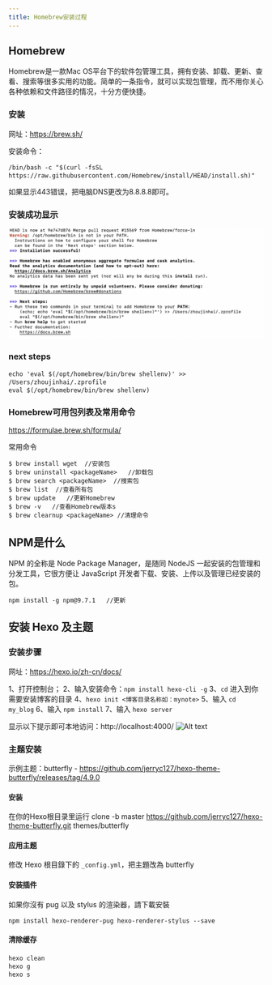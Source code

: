 ```yaml
---
title: Homebrew安装过程
---
```

## Homebrew

Homebrew是一款Mac OS平台下的软件包管理工具，拥有安装、卸载、更新、查看、搜索等很多实用的功能。简单的一条指令，就可以实现包管理，而不用你关心各种依赖和文件路径的情况，十分方便快捷。

### 安装

网址：https://brew.sh/

安装命令：
```
/bin/bash -c "$(curl -fsSL https://raw.githubusercontent.com/Homebrew/install/HEAD/install.sh)"
```

如果显示443错误，把电脑DNS更改为8.8.8.8即可。   

### 安装成功显示
![Alt text](images/image.png)

### next steps
```
echo 'eval $(/opt/homebrew/bin/brew shellenv)' >> /Users/zhoujinhai/.zprofile
eval $(/opt/homebrew/bin/brew shellenv)
```

### Homebrew可用包列表及常用命令

https://formulae.brew.sh/formula/

常用命令
```
$ brew install wget  //安装包
$ brew uninstall <packageName>   //卸载包
$ brew search <packageName>  //搜索包
$ brew list  //查看所有包
$ brew update   //更新Homebrew
$ brew -v   //查看Homebrew版本s
$ brew clearnup <packageName> //清理命令
```

## NPM是什么
NPM 的全称是 Node Package Manager，是随同 NodeJS 一起安装的包管理和分发工具，它很方便让 JavaScript 开发者下载、安装、上传以及管理已经安装的包。

```
npm install -g npm@9.7.1   //更新
```

## 安装 Hexo 及主题

### 安装步骤
网址：https://hexo.io/zh-cn/docs/

1、打开控制台；
2、输入安装命令：`npm install hexo-cli -g`
3、`cd` 进入到你需要安装博客的目录
4、`hexo init <博客目录名称如：mynote>`
5、输入 `cd my_blog`
6、输入 `npm install`
7、输入 `hexo server`

显示以下提示即可本地访问：http://localhost:4000/
![Alt text](../../images/6c1bdd6927ddb0400ab35bff61fab6e5.png)

### 主题安装
示例主题：butterfly - https://github.com/jerryc127/hexo-theme-butterfly/releases/tag/4.9.0


#### 安装
在你的Hexo根目录里运行
clone -b master https://github.com/jerryc127/hexo-theme-butterfly.git themes/butterfly

#### 应用主题
修改 Hexo 根目錄下的 `_config.yml`，把主題改為 butterfly

#### 安装插件
如果你沒有 pug 以及 stylus 的渲染器，請下載安裝
```
npm install hexo-renderer-pug hexo-renderer-stylus --save
```
#### 清除缓存
```
hexo clean
hexo g
hexo s
```